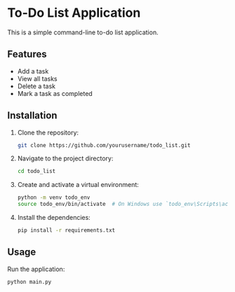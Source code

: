 # To-Do List Application

This is a simple command-line to-do list application.

## Features
- Add a task
- View all tasks
- Delete a task
- Mark a task as completed

## Installation

1. Clone the repository:
    ```bash
    git clone https://github.com/yourusername/todo_list.git
    ```

2. Navigate to the project directory:
    ```bash
    cd todo_list
    ```

3. Create and activate a virtual environment:
    ```bash
    python -m venv todo_env
    source todo_env/bin/activate  # On Windows use `todo_env\Scripts\activate`
    ```

4. Install the dependencies:
    ```bash
    pip install -r requirements.txt
    ```

## Usage

Run the application:
```bash
python main.py
